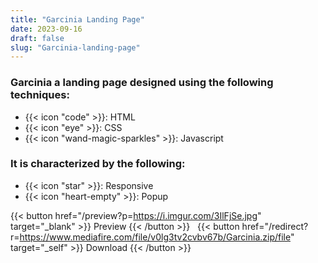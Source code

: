 ```yaml
---
title: "Garcinia Landing Page"
date: 2023-09-16
draft: false
slug: "Garcinia-landing-page"
---
```

### __Garcinia__ a __landing page__ designed using the following techniques:
- {{< icon "code" >}}: HTML
- {{< icon "eye" >}}: CSS
- {{< icon "wand-magic-sparkles" >}}: Javascript  

### It is characterized by the following:
- {{< icon "star" >}}: Responsive
- {{< icon "heart-empty" >}}:  Popup

<!--adsense-->

{{< button href="/preview?p=https://i.imgur.com/3IlFjSe.jpg" target="_blank" >}}
Preview
{{< /button >}} &nbsp; {{< button href="/redirect?r=https://www.mediafire.com/file/v0lg3tv2cvbv67b/Garcinia.zip/file" target="_self" >}}
Download
{{< /button >}}